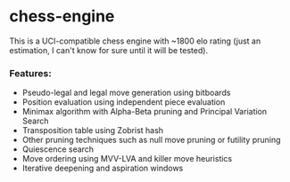 # chess-engine

This is a UCI-compatible chess engine with ~1800 elo rating (just an estimation, I can't know for sure until it will be tested).

### Features: 
- Pseudo-legal and legal move generation using bitboards
- Position evaluation using independent piece evaluation
- Minimax algorithm with Alpha-Beta pruning and Principal Variation Search
- Transposition table using Zobrist hash
- Other pruning techniques such as null move pruning or futility pruning
- Quiescence search
- Move ordering using MVV-LVA and killer move heuristics
- Iterative deepening and aspiration windows

